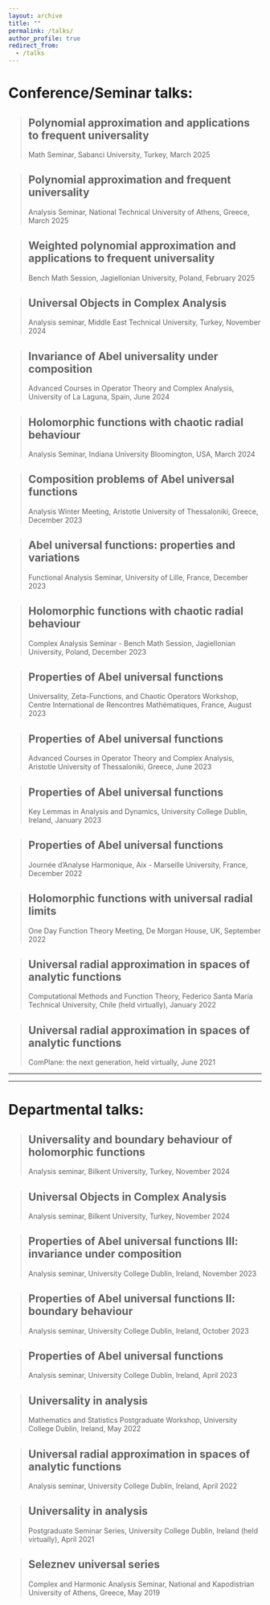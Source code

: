```yaml
---
layout: archive
title: ""
permalink: /talks/
author_profile: true
redirect_from:
  - /talks
---
```


# Conference/Seminar talks:
> ## Polynomial approximation and applications to frequent universality
> Math Seminar, Sabanci University, Turkey, March 2025

> ## Polynomial approximation and frequent universality
> Analysis Seminar, National Technical University of Athens, Greece, March 2025

> ## Weighted polynomial approximation and applications to frequent universality
> Bench Math Session, Jagiellonian University, Poland, February 2025 

> ## Universal Objects in Complex Analysis
> Analysis seminar, Middle East Technical University, Turkey, November 2024

> ## Invariance of Abel universality under composition
> Advanced Courses in Operator Theory and Complex Analysis, University of La Laguna, Spain, June 2024

> ## Holomorphic functions with chaotic radial behaviour
> Analysis Seminar, Indiana University Bloomington, USA, March 2024

> ## Composition problems of Abel universal functions
> Analysis Winter Meeting, Aristotle University of Thessaloniki, Greece, December 2023

> ## Abel universal functions: properties and variations
> Functional Analysis Seminar, University of Lille, France, December 2023

> ## Holomorphic functions with chaotic radial behaviour
> Complex Analysis Seminar - Bench Math Session, Jagiellonian University, Poland, December 2023 

> ## Properties of Abel universal functions
> Universality, Zeta-Functions, and Chaotic Operators Workshop, Centre International de Rencontres Mathématiques, France, August 2023

> ## Properties of Abel universal functions
> Advanced Courses in Operator Theory and Complex Analysis, Aristotle University of Thessaloniki, Greece, June 2023

> ## Properties of Abel universal functions
> Key Lemmas in Analysis and Dynamics, University College Dublin, Ireland, January 2023

> ## Properties of Abel universal functions
> Journée d’Analyse Harmonique, Aix - Marseille University, France, December 2022

> ## Holomorphic functions with universal radial limits
> One Day Function Theory Meeting, De Morgan House, UK, September 2022

> ## Universal radial approximation in spaces of analytic functions
> Computational Methods and Function Theory, Federico Santa María Technical University, Chile (held virtually), January 2022

> ## Universal radial approximation in spaces of analytic functions
> ComPlane: the next generation, held virtually, June 2021

***
***

# Departmental talks:
> ## Universality and boundary behaviour of holomorphic functions
> Analysis seminar, Bilkent University, Turkey, November 2024

> ## Universal Objects in Complex Analysis
> Analysis seminar, Bilkent University, Turkey, November 2024
 
> ## Properties of Abel universal functions III: invariance under composition
> Analysis seminar, University College Dublin, Ireland, November 2023

> ## Properties of Abel universal functions II: boundary behaviour
> Analysis seminar, University College Dublin, Ireland, October 2023

> ## Properties of Abel universal functions
> Analysis seminar, University College Dublin, Ireland, April 2023

> ## Universality in analysis
> Mathematics and Statistics Postgraduate Workshop, University College Dublin, Ireland, May 2022

> ## Universal radial approximation in spaces of analytic functions
> Analysis seminar, University College Dublin, Ireland, April 2022

> ## Universality in analysis
> Postgraduate Seminar Series, University College Dublin, Ireland (held virtually), April 2021

> ## Seleznev universal series
> Complex and Harmonic Analysis Seminar, National and Kapodistrian University of Athens, Greece, May 2019


